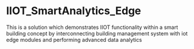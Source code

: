 # IIOT_SmartAnalytics_Edge
This is a solution which demonstrates IIOT functionality within a smart building concept by interconnecting building management system with iot edge modules and performing advanced data analytics
